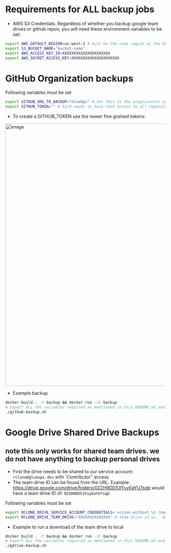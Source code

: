 
# Requirements for ALL backup jobs

- AWS S3 Credentials. Regardless of whether you backup google team drives or github repos, you will need these environment variables to be set:

```bash
export AWS_DEFAULT_REGION=us-west-2 # must be the same region as the bucket
export S3_BUCKET_NAME="bucket-name"
export AWS_ACCESS_KEY_ID=XXXXXXXXXXXXXXXXXXXXX 
export AWS_SECRET_ACCESS_KEY=XXXXXXXXXXXXXXXXXXXXX
```

# GitHub Organization backups

Following variables must be set

```bash
export GITHUB_ORG_TO_BACKUP="GlueOps" # Set this to the organization you want to backup. The GITHUB_TOKEN must have read access to all the repos in this organization.
export GITHUB_TOKEN="" # GitH needs to have read access to all repositories within the organization. We use the fine grained access tokens (beta feature)
```

- To create a GITHUB_TOKEN use the newer fine grained tokens:

<img width="823" alt="image" src="https://github.com/GlueOps/backup-tools/assets/6570292/52599edf-100b-4f9a-987d-de5505d603b8">

- Example backup

```bash
docker build . -t backup && docker run -it backup
# Export ALL the variables required as mentioned in this README.md and then run:
./github-backup.sh
```

# Google Drive Shared Drive Backups

## note this only works for shared team drives. we do not have anything to backup personal drives

- First the drive needs to be shared to our service account: `rclone@glueops.dev` with `Contributor" access
- The team drive ID can be found from the URL. Example: https://drive.google.com/drive/folders/0ZZH9DD53YuyEaYU7sqb would have a team drive ID of: `0ZZH9DD53YuyEaYU7sqb`

Following variables must be set

```bash
export RCLONE_DRIVE_SERVICE_ACCOUNT_CREDENTIALS='<<json-without \n (newlines)>>' # Get this from the IAM user in the rclone google cloud service account project and remove all newlines \n
export RCLONE_DRIVE_TEAM_DRIVE="XXXXXXXXXXXXXX" # team drive id ex. `0ZZH9DD53YuyEaYU7sqb`
```

- Example to run a download of the team drive to local
  
```bash
docker build . -t backup && docker run -it backup
# Export ALL the variables required as mentioned in this README.md and then run:
./gdrive-backup.sh
```
